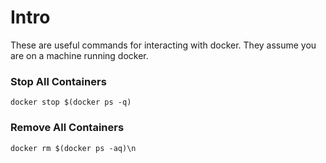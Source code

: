 # Intro
These are useful commands for interacting with docker. They assume you are on a machine running docker.

### Stop All Containers
```docker stop $(docker ps -q)```

### Remove All Containers
```docker rm $(docker ps -aq)\n```